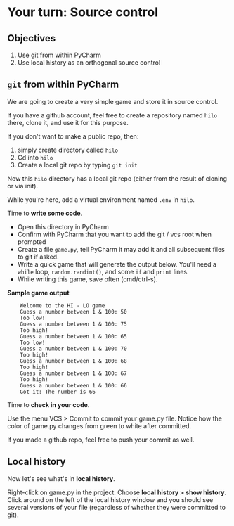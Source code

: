 # Your turn: Source control

## Objectives

1. Use git from within PyCharm
2. Use local history as an orthogonal source control 


## `git` from within PyCharm

We are going to create a very simple game and store it in source control.

If you have a github account, feel free to create a repository named `hilo` there, clone it, and use it for this purpose. 

If you don't want to make a public repo, then:

1. simply create directory called `hilo`
2. Cd into `hilo`
3. Create a local git repo by typing `git init`

Now this `hilo` directory has a local git repo (either from the result of cloning or via init). 

While you're here, add a virtual environment named `.env` in `hilo`.

Time to **write some code**.

* Open this directory in PyCharm
* Confirm with PyCharm that you want to add the git / vcs root when prompted
* Create a file `game.py`, tell PyCharm it may add it and all subsequent files to git if asked.
* Write a quick game that will generate the output below. You'll need a `while` loop, `random.randint()`, and some `if` and `print` lines.  
* While writing this game, save often (cmd/ctrl-s).

 **Sample game output**
 
		Welcome to the HI - LO game
		Guess a number between 1 & 100: 50
		Too low!
		Guess a number between 1 & 100: 75
		Too high!
		Guess a number between 1 & 100: 65
		Too low!
		Guess a number between 1 & 100: 70
		Too high!
		Guess a number between 1 & 100: 68
		Too high!
		Guess a number between 1 & 100: 67
		Too high!
		Guess a number between 1 & 100: 66
		Got it: The number is 66
  
Time to **check in your code**.

Use the menu VCS > Commit to commit your game.py file. Notice how the color of game.py changes from green to white after committed.

If you made a github repo, feel free to push your commit as well.

## Local history

Now let's see what's in **local history**.

Right-click on game.py in the project. Choose **local history > show history**. Click around on the left of the local history window and you should see several versions of your file (regardless of whether they were committed to git).